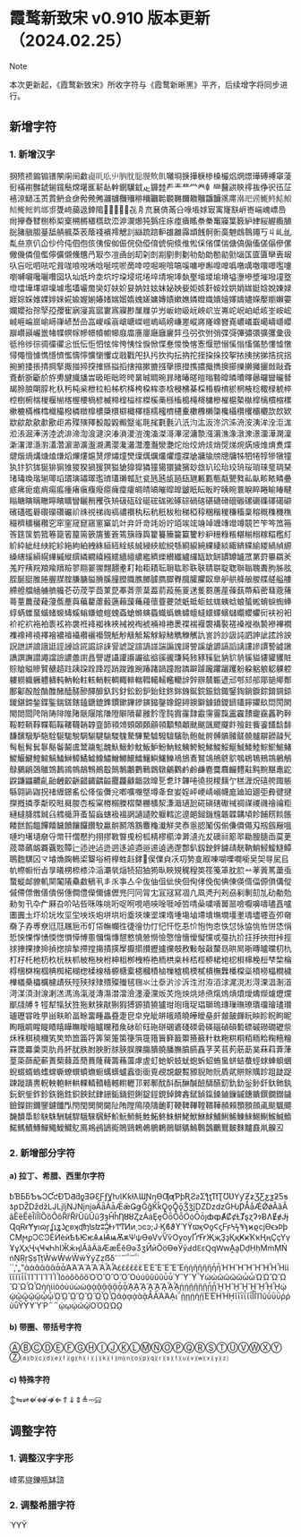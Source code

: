 # 霞鹜新致宋 v0.910 版本更新（2024.02.25）

> [!NOTE]
>
> 本次更新起，《霞鹜新致宋》所收字符与《霞鹜新晰黑》平齐，后续增字将同步进行。

## 新增字符

### 1. 新增汉字

㧏㱮䙌䥇䦂䦅䦛䦶䦷䲣䶶䶷䶸䶹䶺䶻䶼䶽䶾䶿囄埛掶撶椩椮槡欕焒焹燝璍磗禣窧蓤衐襔襨豒錿鎆鑧鬝龦龧龨龩龪龫龬龮龯龰龲龳龵龶龷龸龹龺龻鿀鿁鿃鿅鿆鿇鿈鿉鿊鿋鿌鿐鿑鿒鿓鿕鿖鿗鿘鿙鿚鿛鿜鿝鿞鿟鿠鿡鿢鿣鿤鿥鿦鿧鿨鿩鿪鿮鿰鿱鿲鿳鿴鿵鿶鿷鿸鿹鿺鿾鿿﨎﨑﨟﨤﨨﨩𩛃𩞰𮱻𰰨󰔺㐂㐆㐬㐮㑪㒼㕣㖨㙊㛏㝡㝢㝫㝬㟁㟢㟨㟴㟽㠀㡀㩮㫪㬜㭭㮇㮍㮤㮶㯍㯰㰏㰦㳒㴑㵤㸅㹠㺔㽵㽷㾮㿉䁘䄅䅈䆴䆿䈎䉤䋆䋖䋝䌂䌫䐈䐋䐗䐜䐢䑓䑛䑶䑺䒳䒾䕃䙁䙡䙥䚡䚯䜌䟽䠖䡎䧺䨄䨩䪼䬻䯊䯒䯨䰠䳄䴇䵷丂丩乢乨亃亝亰仈仚仯仱伅伵佨侅侇侒侞侲俒俲俹俼俿倇倐倠倯倸偗偞偳傏傐傓傗傞傟傪傫僘僟僯儃儖儜儣儭儵兤冎冣冭凒凾刣刧刴剆剬剭剼劖劺勀勆勌勜勯匘匤匳匵卛叀叝叺吂呍呬呿咜咠哤哴哾唀唅唌唍唹啇啈啌啒啘啽嗃嗘嘃嘇嘝噑嘷噅噋噧噭噮噿嚂嚔嚠嚩嚫嚵囇囋囶圦圸坁坅坴坹坾垜埐埖埢埣埥埦埲埶埾堦堫堬塉塧塰墋墏墔墢墥墪墱墵墷墿壀壈壉壏壒壧奝奱奵妋妎妟妠妵妶妺妼姎姕姖姟姧姲姾娂娋娏娗娢娧娻娽娾婃婇婎婐婔婡婲婾媉媊媋媎媏媘媠媿嫅嫞嫥嫧嫰嫶嫾嬁嬂嬇嬒嬕嬦嬧嬫嬮嬼嬾孁孄孆孡孮孯孲孾寉寎寖寘寙寠寪寱尠屟屧屰屶岅岉岋岏岟岤岦岪岮岲岶岻峐峑峖峵峸崕崘崫崳崹嵂嵃嵆嵒嵓嵕嵠嵡嵢嵣嵥嵦嵨嵪嵭嵰嵳嵷嶈嶐嶑嶜嶤嶩嶬嶯嶱嶹嶾巊巐巑巓巗巤帾幉幎幏幓幜幩幮幯庪庿廧廮廰廱廲弉弖弜弞弣弰弽彁彃彇彋彍彏彚彶彽彾徏徖徟徸忂忩忯忶怇怬怰恈恗恞恮悷惞惵惷惾愌愘愙愝愬愵慀慃慉慲慹慺憈憞憳憴憻懅懏懚懠懢懤懧懭懰戄戉戨戵戺扖扝扻抅抎抐拕挃挅挆挍挐挔挗挘挮捁捖捛捥捬捼掁掅掆掔掫掽揥揬搉搎搤搯搳摍摗摝摾撀撔撜撨擃擑擕擙擳擽攋攡攦敱敺斊斍斱斵斸斺斿旉旔旘旙旹昅昛昢昸晇晜晠晭晼暃暏暙暛暟暡暬暭暽曊曎曏曪曫曮朁朅朎朖朙朜朼杁杇杶枀枻柆柗柹柼栙桍桗桙桼梒梫梻棊棌棔棙棛棜棢棭棯棷椂椃椊椌椡椨椯椶椻椾楁楃楆楇楌楲楴榁榏榢榤榽槀槂槒槝槞槣槦槮槯槴槷槸槹樆樌樎樏樕樚樠樤樰樴樶橃橉橔橰檂檃檈檘檝檡檼檽櫁櫅櫏櫜櫢櫲櫴櫽欃欇欑欔欛欟欯欴欵歂歈歊歖歗歠歫歬殜殥殬殾毃毇毈毉毟毦毮氀氎汃汦汮汯汳泈泬泲洀洝洟洠洤洰浝涖涱淈淎淓淕淲渄渧渹湌湕湥湷溑溭溰溾滀滐滒滭滵滽漐漒漘潐潒潡潨澋澑澕澖澟澵濖濢濦濧濭濳濵瀄瀇瀊瀙瀳瀴瀺灇灊灋灎灓灔炨炲烄烐烗焇焈焍焥焫焲焳焴煑煠煡煯煱煹煻熆熑熖熚熡熩熭熮熽燑燓燣燤爄爜爠爧牃牄牅牏牓牕牗牬牭犈犉犙犜犝犱犿狖狵狿猅猏猚猣猤猧猨猽獈獊獋獔獜獞獦獧獩獱玅玈玐玜珆珓珘珱琑琜琧琱琹琽瑇瑍瑎瑐瑘瑫瑻璌璛璻璼璾瓂瓎瓡瓧瓫瓱瓲瓵瓸瓺甅甉甊甎甐甖甤畆畒畡畩疄疉疷疿痆痝痟痬痮瘇瘏瘨癁癈癋癕癛癨皗皘皜皠皡皥皽眂眃眅眝眱睕睘睙睟睠睮睶睷瞈瞊瞚瞝瞮矃矉矌矕矖矟矡矤矪砐砙硂硟硡硥硹硺碂碢碦碪磄磆磇磤磥磭磼礋礍礔礗礚礛礜礥礯礸礹祄祩祱祶祹禞禯禶秇秐秔秖秡秮稊稏稕稛稭稯稴稸稾穃穊穕穖穛穝穧穬穲穳穵窂窐窚窤窹窻窼竌竍竎竏竒竓竕竚竡竢竤竧竨竰竱竳竴竸笀笇笒笟笧筨筳筺箌箛箞箟箵箼篅篏篖篗篬篶簱簶籅籊籑籘籭籯籰粆粐粣粶粻糂糋糑糘糫糮糽紒紣紪紸紻紽紾絁絇絈絏絑絙絚絟絯絾綅綊綋綐綔綗綟綩綶緀緂緅緕緤緰緵緺緽縓縔縖縘縜縨縪縬縰繏繗繝繥繦繧繬繵繷繿纃纅纉纎纑纙缻缼缾罆罇罏罛罤罸罼羂羐羗羜羠羦羪羭羵羷翏翢翣翪翲翿耊耓耛耟耫耺耼耾聄聅聗聙聠聢聦聨聬聭聻胊胏胘胵脠脡脽腃腛腜腟膁膅膉膌膎膧膯膱膲膷臄臇臎臖臗臛臞臤臯舮舼舽艆艐艓艖艗艛艜艠艡艢艣艩艬芲苆荗荢莔菄菎菶萕萗葈葢葥葮葹葼蒁蒦蒭蓎蓙蓧蓺蔕蔛蔤蔧蔲蕏蕚蕫蕽蕿薐薓薝薼藇藊藋藘藙藡藾蘐蘒蘰蘹虀虁虠蚔蚳蚷蚿蛖蛦蛿蜋蜑蜙蜟蜧蜪蜯蜳蜹蜼蝁蝔蝫蝬蝳螇螉螊螕螘螝螡螥螩螾蟁蟙蟡蟭蟰蟺蟽蠉蠌蠙蠩蠮蠳蠷衏衭衯衵衸袉袕袘袙袠袨袮袰袵袶袽袾裌裓裞裪裭裲裶裷褁褋褍褗褜褠褧褨褬褷褹褺襂襅襉襍襐襑襓襗襘襛襢襵襸襹襼覴觗觘觙觝觢觩觮觰觹觻觽訅訔訡訬訯訰訵訷訿詃詅詇詋詍誁誏誐誔誙誛誝誮誳誴誺諐諕諚諠諣諩諯謆謉謌謍謑謒謜謞謟謧謱謲謴謺譃譈譑譔譕譛譝譡譣譨譱譵譶譻讈讘讙讛讝谹谽豀豅豏豘豥豩豯豼豽貁貈貕貖貗貛貜賍賩賶賹贂贒赯趦跓跠跥跧跭踁踃踆踓踠踳踷踻蹱蹳蹸躃躆躘躣躧躩躮躱躳躴躵躶躻軁軂軄軅軆軇軘軜軩軴輆輎輐輖輙輫輲轊轕轜轞轥辝辤辧辳辴遃邧郀郂郍郮郶鄊鄪鄽酁酘酫酳醀醏醘醝醦醳釄釞釫釮鈆鈖鈩鈶鉒鉖銟銵鋋鋎鋠鋡鋷鋻鋾鋿錑錝錥錭鍄鍐鍖鍗鍫鍱鍳鍴鎈鎋鎑鎕鎞鎨鏆鏉鏎鏒鏔鏥鏧鐌鐚鐞鐭鐴鐻鐼鑁鑇鑉鑏鑺镹閊閍閖閙閦閸陓陗陦陫陮陼陿隁隂隒隥隦隫雚雝霒霔霕霣霳霴霵霶霻霼靁靃靅靇靎靐靮鞐鞖鞚鞝鞟鞢鞱鞵鞻韈韒韕韲韴頖頝頞頣頥顅顇顜顦顪颫颰颽飂飋飰飱飳飺餈饚馠馡馦馪馺馿駞駩駳駹駾騆騚騝騟騣騩騺驆驇驉驋驙驞骩骲骴骻髆髇髉髊髐髗髜髝髞髠髩髱髾鬂鬖鬜鬠鬫鬳鬵鬺鬽魗魞魥魦魫魬魲魵魶鮌鮧鮬鮵鮷鮻鮾鯅鯎鯘鯥鯮鯲鯳鯺鯼鰋鰎鰘鰚鰝鰪鰰鱆鱊鱋鱌鱐鱛鱜鱞鱩鱪鱮鱰鱳鳰鴋鴍鴑鴗鴘鴤鴥鴮鴾鵇鵊鵍鵢鵤鵦鵩鵳鵶鵻鵼鶈鶎鶙鶮鶽鷆鷇鷏鷒鷛鷜鷨鷱鷻鸙鸜鹶鹷鹻麅麌麛麣麷黈黗黦黮鼃鼧鼵鼸鼺齈齓齝齥齩齭齰齱齵齸龗龘龣龤敳曍乬乽玣韠啳徺捝糭麶亇榚湹炾礂舿踙躼緐翶鿻鿼拀禇緾鐛䍃伀佭侫儛兊喞嚝囎墍墫夅奆妛婬岼峺崝嵶幭庬廸廹廽弡彜徤揵搩摡撛斈斴晈暀曻朡枩桵梥椦榒榺槢槩橳櫎洯溓濈瓋瓰硴磌磍礮祴禂禖禝禨禬禴粔縺繨胮膤臹臽艝艥蓱蚉蛪蝱螛衱褞誷讁讉賋躽轌迱遧郒鎺鐖韑韔韘韝頄飻餔餝餤餦餧餻饀饂饆饎饖饙饟饠饡駮驘骿鬭鴪鶷麞龝瀐觧㚑㤗㥯䏰䰗仭偂傔僲僶刄剏劔厰嗢嗹圴墸壝奟寽幤幵慴懕扚挧摎斁暼曵枌柧棈樛櫤涬溿瀢灮犮礇祘簓翆耡膄膸臿茣茰荿菷蘤衂覉覊覐贉辷迊迚迠迯迵迻逌逎逧逷遉遖邌鄷釟釼鉂鉡鐪靕靗靹鮹鮼鰀鱁鱏鵈麭龭龱龴龼龽龾鿂鿄鿯﨏﨓﨔﨡﨣﨧𪀋㑨㒒㒵㓇㓛㔟㕝㕞㖦㗅㗚㗴㘅㚖㚙㝵㞍㠯㠶㡜㡡㤚㫖㫗㬢㭷㮈㯃㳃㴞㶚㷀㷔㸿㹦㹨㺃㽗䀹䂓䅏䅣䇦䇮䇳䈇䏙䏮䒑䓔䔈䔍䔥䖝䖸䗥䘏䝤䡄䦟䦰䧧䯂䱷䳑丮丯乑亊亼仐伖伷伹佌佒佪侚侾俛倁倎倲偀偦偪傆傊傋傱傶僀僄僌僐僓僗僡僴僼儝儞儢儮兠冃冋冐冘冝冦冩凅凢凮凴刋刔刕剢剸劎劜劯勈勊勑匇卂卆厃厤叴吤呫呰咊咮咷哘哫哬哯唈唊唫啀啅啠啨喿嘨嘳嘼噐噞嚈嚊嚋嚍嚞嚧圕圚圡圷圿坃坆坙坣坱垁垉垪垬垳埀埉埬埿堁堶堹塲塷墆墤墲墹壃壍壔壗壥壴夘奛奣孒孨尃尞尩尫屩巵帀帄帒幠幱徃徢徻忇忊忋忓忔忢忦怉怐怘怢怤怺恊恌恠恲恷悁悊悏惈惸愑愞愡愪愺愽慁慖慯慱憇憗憢憥憦憸憼懀懎懓懝戃戓戞扏扴抂抙抰拑挊挳捄捙捰捸掵揁揔揜揫摕摚摥撌擌擪擫擶攅攊攎攩攲敄敤敧敼斄昮晎晑晣暷曥曭朷朹朾杍杔杝杤杦杬枎枛柀柂柍柎柛柤栁栧栫栬栭栱桒桛桮桱桺桾梍梕梖梙梚梪梺棃棆棏棞棥椈椢椣椥楉楜楤楺楾楿榞榶槖槵槶樍樐樔樝樢樮樲樻橅橆橎橖橤橨橯橸橺檅檋檥櫐櫑櫔櫖歵殀殌殎殏殔殨殩殱毧毱氺汢沗沜沴泝泩泭洊洦浗浘涀涁淂淉淐淛渞渮湈湏湗湶溂溔溤溩滊漇漙漡澘澢澰濹瀀灙炍炗炧炴烑焃焏熂熓熕燌燰燽爃爈爏爣爴牋牔牜牼犎犔犾狌狏猌猍猒猘猳猼獂獖獟獹玵玸珴珿琩瑡瑦瑼璅璑璙璝璢璯璶瓉瓐瓑甞甠甼畄畉畍畐畭畱畽畾疂疌皀皁皃皉皏皒皟皢皣皧皨皯皳皷皹盶眏眕眖眗眤眴睋睭睲睼瞔瞦瞱瞴瞹瞺矑矘矠矦砅砎砡砤硑碅碆碊碝碞碤碯碵磒磛磦磩磱礀礰祡秌秼稘穘穪笂笶笻笽筁筕筭箂箑箘箯篊簁簎簤簳籖籞籡籢籵粏粚粠粡粨粫粭粷糦糩罧罭羃羮耎肍肙肧肬胅胕胦胻脙脥脵腂膓膭膮膰膴膹臙舙芓芺苢茢荕莇菐菻萪葊葏葟蒅蒒蓜蔪蔶蔾蕀蕋蕑蕡蕯薭薵蘓蘯虖虗虰虵蚇蚑蚘蚫蚸蛁蛕蛗蛢蛣蛬蛵蛷蛼蛽蜠蜺蝃蝑螐螧蟐蟖蟟蟤蟦蟱蟵蠇蠎蠦蠧衘衟覔覕覟覰覱豲貎貤貦貭貮賆賖贎跈跙跿踀踈蹝蹪軣軦軮軳軿輁輠輤轒轖轗轛轣邒郲鄟酖酙酛醂醎醶醻醼釖釚釛釡釥釬釱釶釻鈨鈬鈭鈼鉁鉃鉇鉎鉙鉠鉽銉銏銗銿鋀鋓鋜鋞鋧鋽錍錱錻鍞鎎鎟鏀鏁鏚鏸鐀鐉鐗鐟鐬鐱鑅鑆鑈鑍鑢鑯閄閇閠閧閴闚阯陏隚隝隢隯靤靪鞕鞞鞸鞺鞼鞾頳顂顋顖顩颪颷颿飃馣馩馽駗駚駯駲駴駻騀騋騛魣魪魭魳魹鮏鮖鮗鮢鮩鮱鮲鮴鯄鯆鯏鯑鯟鯠鯣鯯鯸鰔鰖鰙鰢鰿鱄鱓鱦鱫鱵鳦鳫鳺鴓鴲鵆鵙鵛鵣鵫鶍鶫鶰鶳鷌鷠鷣鷧鸍鸎麬麳黸鼖鼡齅丒

### 2. 新增部分字符

#### a) 拉丁、希腊、西里尔字符

ƀƁƂƃƄƅƆƇƈƉƊƋƌƍƎƏƐƑƒƔƕƖƘƙƚƛƜƝƞƟƢƣƤƥƦƧƨƩƪƫƬƭƮƱƲƳƴƵƶƷƸƹƺƻƼƽƾƿǄǅǆǇǈǉǊǋǌǝǞǟǠǡǢǣǤǥǦǧǨǩǪǫǬǭǮǯǰǱǲǳǴǶǷǺǻǼǾǿȀȁȂȃȄȅȆȇȈȉȊȋȌȍȎȏȐȑȒȓȔȕȖȗȜȝȞȟȠȢȣȤȥȦȧȨȩȪȫȬȭȮȯȰȱȷȸȹȺȻȼȽȾȿɀɁɂɃɅɆɇɈɉɊɋɌɍɎɏɩɷɼʆʇʓʖʗʚʞʠʩʪʫʬʭ̸̦̉ͅͰͱͲͳͶͷͺͻͼͽ;Ϳ·ϏϐϑϒϓϔϖϗϘϙϚϛϜϝϞϟϠϡϰϱϲϳϴϵ϶ϷϸϹϺϻϼϽϾϿЀЍѐѝѢѣѤѥѦѧѨѩѪѫѰѱѲѳѴѵѶѷѸѹҐґҒғҖҗҘҙҚқҜҝҠҡҢңҪҫҮүҰұҲҳҶҷҸҹҺһӀӁӂӊӏӐӑӒӓӔӕӖӗӘәӠӡӢӣӦӧӨөӮӯԀԁԐԑԚԛԜԝḀḁḌḍḤḥṀṁṂṄṅṆṚṛṢṣṬṭẀẁẂẃẄẅẎẏẒẓẞẟ᾽᾿῀῍῎῏῝῞῟`´῾‚‛„‟ἀἁἂἃἄἅἆἇἈἉἊἋἌἍἎἏἐἑἒἓἔἕἘἙἚἛἜἝἠἡἢἣἤἥἦἧἨἩἪἫἬἭἮἯἰἱἲἳἴἵἶἷἸἹἺἻἼἽἾἿὀὁὂὃὄὅὈὉὊὋὌὍὐὑὒὓὔὕὖὗὙὛὝὟὠὡὢὣὤὥὦὧὨὩὪὫὬὭὮὯὴήὶίὸόὺύὼώᾀᾁᾂᾃᾄᾅᾆᾇᾈᾉᾊᾋᾌᾍᾎᾏᾐᾑᾒᾓᾔᾕᾖᾗᾘᾙᾚᾛᾜᾝᾞᾟᾠᾡᾢᾣᾤᾥᾦᾧᾨᾩᾪᾫᾬᾭᾮᾯᾰᾲᾳᾴᾶᾷᾸᾹᾺΆᾼι῁ῂῃῄῆῇῈΈῊΉῌῐῑῒΐῖῗῘῙῚΊῠῡῢΰῤῥῦῧῨῩῪΎῬ῭΅ῲῳῴῶῷῸΌῺΏῼ

#### b) 带圈、带括号字符

ⒶⒷⒸⒹⒺⒻⒼⒽⒾⒿⓀⓁⓂⓃⓄⓅⓆⓇⓈⓉⓊⓋⓌⓍⓎⓏ⒜⒝⒞⒟⒠⒡⒢⒣⒤⒥⒦⒧⒨⒩⒪⒫⒬⒭⒮⒯⒰⒱⒲⒳⒴⒵

#### c) 特殊字符

↕⇋⇌⇍⇎⇏⇐⇑⇓⇕≜⎓⫋⫌

## 调整字符

### 1. 调整汉字字形

嵖笫旞鑠瓶缽諮

### 2. 调整希腊字符

ΎΥΫ
